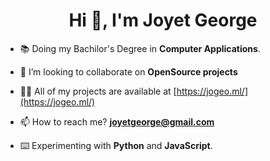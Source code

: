 <h1 align="center">Hi 👋, I'm Joyet George</h1>

- 📚 Doing
my Bachilor's Degree in
**Computer Applications**.

- 👯 I’m looking to collaborate on **OpenSource projects**

- 👨‍💻 All of my projects are available at [https://jogeo.ml/](https://jogeo.ml/)

- 📫 How to reach me? **joyetgeorge@gmail.com**

- ⌨️ Experimenting with **Python** and **JavaScript**.

